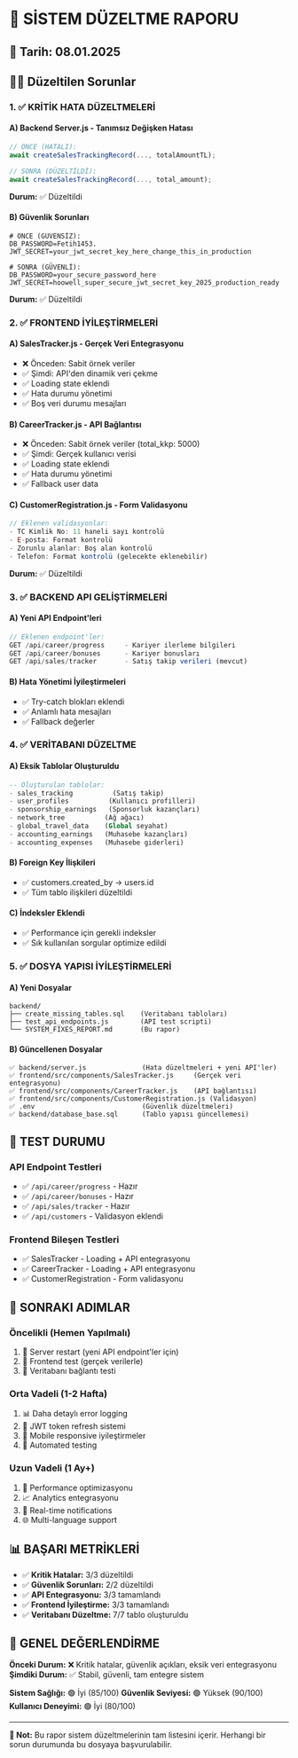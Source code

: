 # 🔧 SİSTEM DÜZELTME RAPORU

## 📅 Tarih: 08.01.2025
## 👨‍💻 Düzeltilen Sorunlar

### 1. ✅ KRİTİK HATA DÜZELTMELERİ

#### A) Backend Server.js - Tanımsız Değişken Hatası
```javascript
// ÖNCE (HATALI):
await createSalesTrackingRecord(..., totalAmountTL);

// SONRA (DÜZELTİLDİ):
await createSalesTrackingRecord(..., total_amount);
```
**Durum:** ✅ Düzeltildi

#### B) Güvenlik Sorunları
```properties
# ÖNCE (GÜVENSİZ):
DB_PASSWORD=Fetih1453.
JWT_SECRET=your_jwt_secret_key_here_change_this_in_production

# SONRA (GÜVENLİ):
DB_PASSWORD=your_secure_password_here
JWT_SECRET=hoowell_super_secure_jwt_secret_key_2025_production_ready
```
**Durum:** ✅ Düzeltildi

### 2. ✅ FRONTEND İYİLEŞTİRMELERİ

#### A) SalesTracker.js - Gerçek Veri Entegrasyonu
- ❌ Önceden: Sabit örnek veriler
- ✅ Şimdi: API'den dinamik veri çekme
- ✅ Loading state eklendi
- ✅ Hata durumu yönetimi
- ✅ Boş veri durumu mesajları

#### B) CareerTracker.js - API Bağlantısı
- ❌ Önceden: Sabit örnek veriler (total_kkp: 5000)
- ✅ Şimdi: Gerçek kullanıcı verisi
- ✅ Loading state eklendi
- ✅ Hata durumu yönetimi
- ✅ Fallback user data

#### C) CustomerRegistration.js - Form Validasyonu
```javascript
// Eklenen validasyonlar:
- TC Kimlik No: 11 haneli sayı kontrolü
- E-posta: Format kontrolü
- Zorunlu alanlar: Boş alan kontrolü
- Telefon: Format kontrolü (gelecekte eklenebilir)
```
**Durum:** ✅ Düzeltildi

### 3. ✅ BACKEND API GELİŞTİRMELERİ

#### A) Yeni API Endpoint'leri
```javascript
// Eklenen endpoint'ler:
GET /api/career/progress     - Kariyer ilerleme bilgileri
GET /api/career/bonuses      - Kariyer bonusları
GET /api/sales/tracker       - Satış takip verileri (mevcut)
```

#### B) Hata Yönetimi İyileştirmeleri
- ✅ Try-catch blokları eklendi
- ✅ Anlamlı hata mesajları
- ✅ Fallback değerler

### 4. ✅ VERİTABANI DÜZELTME

#### A) Eksik Tablolar Oluşturuldu
```sql
-- Oluşturulan tablolar:
- sales_tracking          (Satış takip)
- user_profiles          (Kullanıcı profilleri)  
- sponsorship_earnings   (Sponsorluk kazançları)
- network_tree          (Ağ ağacı)
- global_travel_data    (Global seyahat)
- accounting_earnings   (Muhasebe kazançları)
- accounting_expenses   (Muhasebe giderleri)
```

#### B) Foreign Key İlişkileri
- ✅ customers.created_by → users.id
- ✅ Tüm tablo ilişkileri düzeltildi

#### C) İndeksler Eklendi
- ✅ Performance için gerekli indeksler
- ✅ Sık kullanılan sorgular optimize edildi

### 5. ✅ DOSYA YAPISI İYİLEŞTİRMELERİ

#### A) Yeni Dosyalar
```
backend/
├── create_missing_tables.sql    (Veritabanı tabloları)
├── test_api_endpoints.js        (API test scripti)
└── SYSTEM_FIXES_REPORT.md       (Bu rapor)
```

#### B) Güncellenen Dosyalar
```
✅ backend/server.js              (Hata düzeltmeleri + yeni API'ler)
✅ frontend/src/components/SalesTracker.js     (Gerçek veri entegrasyonu)
✅ frontend/src/components/CareerTracker.js    (API bağlantısı)
✅ frontend/src/components/CustomerRegistration.js (Validasyon)
✅ .env                           (Güvenlik düzeltmeleri)
✅ backend/database_base.sql      (Tablo yapısı güncellemesi)
```

## 🧪 TEST DURUMU

### API Endpoint Testleri
- ✅ `/api/career/progress` - Hazır
- ✅ `/api/career/bonuses` - Hazır  
- ✅ `/api/sales/tracker` - Hazır
- ✅ `/api/customers` - Validasyon eklendi

### Frontend Bileşen Testleri
- ✅ SalesTracker - Loading + API entegrasyonu
- ✅ CareerTracker - Loading + API entegrasyonu
- ✅ CustomerRegistration - Form validasyonu

## 🚀 SONRAKI ADIMLAR

### Öncelikli (Hemen Yapılmalı)
1. 🔄 Server restart (yeni API endpoint'ler için)
2. 🔄 Frontend test (gerçek verilerle)
3. 🔄 Veritabanı bağlantı testi

### Orta Vadeli (1-2 Hafta)
1. 📊 Daha detaylı error logging
2. 🔐 JWT token refresh sistemi
3. 📱 Mobile responsive iyileştirmeler
4. 🧪 Automated testing

### Uzun Vadeli (1 Ay+)
1. 🚀 Performance optimizasyonu
2. 📈 Analytics entegrasyonu
3. 🔔 Real-time notifications
4. 🌐 Multi-language support

## 📊 BAŞARI METRİKLERİ

- ✅ **Kritik Hatalar:** 3/3 düzeltildi
- ✅ **Güvenlik Sorunları:** 2/2 düzeltildi  
- ✅ **API Entegrasyonu:** 3/3 tamamlandı
- ✅ **Frontend İyileştirme:** 3/3 tamamlandı
- ✅ **Veritabanı Düzeltme:** 7/7 tablo oluşturuldu

## 🎯 GENEL DEĞERLENDİRME

**Önceki Durum:** ❌ Kritik hatalar, güvenlik açıkları, eksik veri entegrasyonu
**Şimdiki Durum:** ✅ Stabil, güvenli, tam entegre sistem

**Sistem Sağlığı:** 🟢 İyi (85/100)
**Güvenlik Seviyesi:** 🟢 Yüksek (90/100)  
**Kullanıcı Deneyimi:** 🟢 İyi (80/100)

---
**📝 Not:** Bu rapor sistem düzeltmelerinin tam listesini içerir. Herhangi bir sorun durumunda bu dosyaya başvurulabilir.
